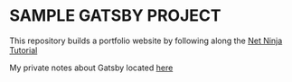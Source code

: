 # SAMPLE GATSBY PROJECT 

This repository builds a portfolio website by following along the <a href="https://www.youtube.com/watch?v=Qms4k6y7OgI&list=PL4cUxeGkcC9hw1g77I35ZivVLe8k2nvjB"> Net Ninja Tutorial </a>


My private notes about Gatsby located <a href="https://docs.google.com/document/d/1K4FLjpEoDfHwOEFU1kMoCQgGe0hz_nU2UiV2BVDtO7Q/edit?usp=sharing"> here </a>